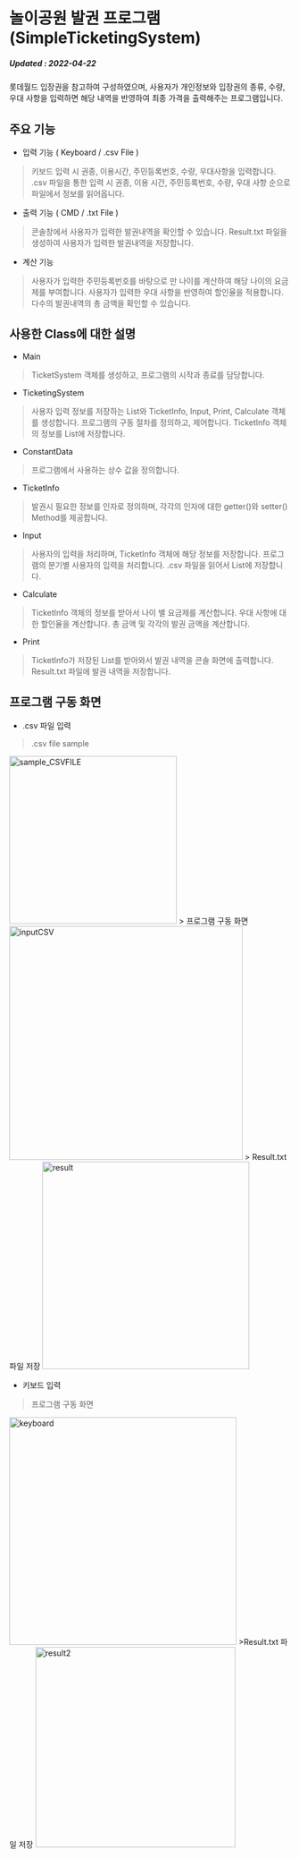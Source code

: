 # 놀이공원 발권 프로그램 (SimpleTicketingSystem)
##### Updated : 2022-04-22 
롯데월드 입장권을 참고하여 구성하였으며, 사용자가 개인정보와 입장권의 종류, 수량, 우대 사항을 입력하면 해당 내역을 반영하여 최종 가격을 출력해주는 프로그램입니다.   

## 주요 기능
 - 입력 기능 ( Keyboard / .csv File )
 > 키보드 입력 시 권종, 이용시간, 주민등록번호, 수량, 우대사항을 입력합니다.
 .csv 파일을 통한 입력 시  권종, 이용 시간, 주민등록번호, 수량, 우대 사항 순으로 파일에서 정보를 읽어옵니다.
 
 - 출력 기능 ( CMD / .txt File )
 > 콘솔창에서 사용자가 입력한 발권내역을 확인할 수 있습니다.
 > Result.txt 파일을 생성하여 사용자가 입력한 발권내역을 저장합니다.
 - 계산 기능 
 > 사용자가 입력한 주민등록번호를 바탕으로 만 나이를 계산하여 해당 나이의 요금제를 부여합니다.
 > 사용자가 입력한 우대 사항을 반영하여 할인율을 적용합니다.
 > 다수의 발권내역의 총 금액을 확인할 수 있습니다.
 
## 사용한 Class에 대한 설명
- Main 
> TicketSystem 객체를 생성하고, 프로그램의 시작과 종료를 담당합니다.
- TicketingSystem
>  사용자 입력 정보를 저장하는 List와 TicketInfo, Input, Print, Calculate 객체를 생성합니다.
>  프로그램의 구동 절차를 정의하고, 제어합니다.
>  TicketInfo 객체의 정보를 List에 저장합니다.
- ConstantData 
> 프로그램에서 사용하는 상수 값을 정의합니다.
- TicketInfo
> 발권시 필요한 정보를 인자로 정의하며, 각각의 인자에 대한  getter()와 setter() Method를 제공합니다.
- Input
> 사용자의 입력을 처리하며, TicketInfo 객체에 해당 정보를 저장합니다.
> 프로그램의 분기별 사용자의 입력을 처리합니다.
> .csv 파일을 읽어서 List에 저장합니다.
- Calculate
> TicketInfo 객체의 정보를 받아서 나이 별 요금제를 계산합니다. 
> 우대 사항에 대한 할인율을 계산합니다.
> 총 금액 및 각각의 발권 금액을 계산합니다.
- Print
> TicketInfo가 저장된 List를 받아와서 발권 내역을 콘솔 화면에  출력합니다.
> Result.txt 파일에 발권 내역을 저장합니다.
 
## 프로그램 구동 화면
- .csv 파일 입력
>.csv file sample 
<img width="300" alt="sample_CSVFILE" src="https://user-images.githubusercontent.com/102117360/164531692-8c0ceb71-1ad7-49ae-aee7-5100b967855e.png">
> 프로그램 구동 화면
<img width="418" alt="inputCSV" src="https://user-images.githubusercontent.com/102117360/164535006-813c23bc-7ff6-444d-ac05-9bbb0dcfa43c.png">
> Result.txt 파일 저장
<img width="371" alt="result" src="https://user-images.githubusercontent.com/102117360/164531719-4f12d176-0e84-4b00-b1b6-df558e67c8ea.png">
 
- 키보드 입력
> 프로그램 구동 화면
<img width="407" alt="keyboard" src="https://user-images.githubusercontent.com/102117360/164535014-34e04378-eefe-4013-831b-5aac6031bec8.png">
>Result.txt 파일 저장
<img width="358" alt="result2" src="https://user-images.githubusercontent.com/102117360/164535016-dc6e0981-e342-462e-9b3f-de8a62e3a92a.png">
